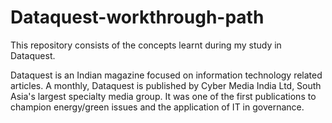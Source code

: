 # Dataquest-workthrough-path
This repository consists of the concepts learnt during my study in Dataquest.

Dataquest is an Indian magazine focused on information technology related articles. A monthly, Dataquest is published by Cyber Media India Ltd, South Asia's largest specialty media group. It was one of the first publications to champion energy/green issues and the application of IT in governance. 
